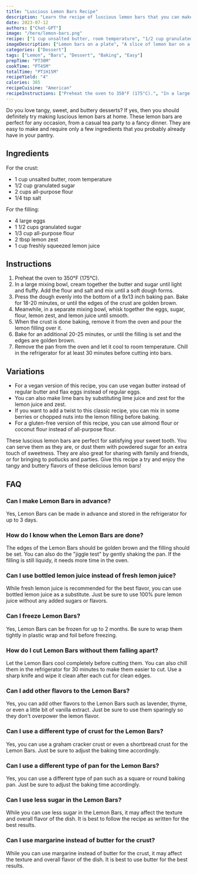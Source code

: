 ```yaml
---
title: "Luscious Lemon Bars Recipe"
description: "Learn the recipe of luscious lemon bars that you can make easily at home. These lemon bars are tangy, sweet, and buttery with a perfect balance of flavors."
date: 2023-07-12
authors: ["Chat-GPT"]
image: "/hero/lemon-bars.png"
recipe: ["1 cup unsalted butter, room temperature", "1/2 cup granulated sugar", "2 cups all-purpose flour", "1/4 tsp salt", "4 large eggs", "1 1/2 cups granulated sugar", "1/3 cup all-purpose flour", "2 tbsp lemon zest", "1 cup freshly squeezed lemon juice"]
imageDescription: ["Lemon bars on a plate", "A slice of lemon bar on a napkin", "Lemon bars with powdered sugar", "A bite of lemon bar"]
categories: ["Dessert"]
tags: ["Lemon", "Bars", "Dessert", "Baking", "Easy"]
prepTime: "PT30M"
cookTime: "PT45M"
totalTime: "PT1H15M"
recipeYield: "4"
calories: 385
recipeCuisine: "American"
recipeInstructions: ["Preheat the oven to 350°F (175°C).", "In a large mixing bowl, cream together the butter and sugar until light and fluffy. Add the flour and salt and mix until a soft dough forms.", "Press the dough evenly into the bottom of a 9x13 inch baking pan. Bake for 18-20 minutes, or until the edges of the crust are golden brown.", "Meanwhile, in a separate mixing bowl, whisk together the eggs, sugar, flour, lemon zest, and lemon juice until smooth.", "When the crust is done baking, remove it from the oven and pour the lemon filling over it.", "Bake for an additional 20-25 minutes, or until the filling is set and the edges are golden brown.", "Remove the pan from the oven and let it cool to room temperature. Chill in the refrigerator for at least 30 minutes before cutting into bars."]
---
```


Do you love tangy, sweet, and buttery desserts? If yes, then you should definitely try making luscious lemon bars at home. These lemon bars are perfect for any occasion, from a casual tea party to a fancy dinner. They are easy to make and require only a few ingredients that you probably already have in your pantry. 

## Ingredients

For the crust:

- 1 cup unsalted butter, room temperature
- 1/2 cup granulated sugar
- 2 cups all-purpose flour
- 1/4 tsp salt

For the filling:

- 4 large eggs
- 1 1/2 cups granulated sugar
- 1/3 cup all-purpose flour
- 2 tbsp lemon zest
- 1 cup freshly squeezed lemon juice

## Instructions

1. Preheat the oven to 350°F (175°C).
2. In a large mixing bowl, cream together the butter and sugar until light and fluffy. Add the flour and salt and mix until a soft dough forms.
3. Press the dough evenly into the bottom of a 9x13 inch baking pan. Bake for 18-20 minutes, or until the edges of the crust are golden brown.
4. Meanwhile, in a separate mixing bowl, whisk together the eggs, sugar, flour, lemon zest, and lemon juice until smooth.
5. When the crust is done baking, remove it from the oven and pour the lemon filling over it.
6. Bake for an additional 20-25 minutes, or until the filling is set and the edges are golden brown.
7. Remove the pan from the oven and let it cool to room temperature. Chill in the refrigerator for at least 30 minutes before cutting into bars.

## Variations

- For a vegan version of this recipe, you can use vegan butter instead of regular butter and flax eggs instead of regular eggs.
- You can also make lime bars by substituting lime juice and zest for the lemon juice and zest.
- If you want to add a twist to this classic recipe, you can mix in some berries or chopped nuts into the lemon filling before baking.
- For a gluten-free version of this recipe, you can use almond flour or coconut flour instead of all-purpose flour.

These luscious lemon bars are perfect for satisfying your sweet tooth. You can serve them as they are, or dust them with powdered sugar for an extra touch of sweetness. They are also great for sharing with family and friends, or for bringing to potlucks and parties. Give this recipe a try and enjoy the tangy and buttery flavors of these delicious lemon bars!

## FAQ

### Can I make Lemon Bars in advance?

Yes, Lemon Bars can be made in advance and stored in the refrigerator for up to 3 days.

### How do I know when the Lemon Bars are done?

The edges of the Lemon Bars should be golden brown and the filling should be set. You can also do the "jiggle test" by gently shaking the pan. If the filling is still liquidy, it needs more time in the oven.

### Can I use bottled lemon juice instead of fresh lemon juice?

While fresh lemon juice is recommended for the best flavor, you can use bottled lemon juice as a substitute. Just be sure to use 100% pure lemon juice without any added sugars or flavors.

### Can I freeze Lemon Bars?

Yes, Lemon Bars can be frozen for up to 2 months. Be sure to wrap them tightly in plastic wrap and foil before freezing.

### How do I cut Lemon Bars without them falling apart?

Let the Lemon Bars cool completely before cutting them. You can also chill them in the refrigerator for 30 minutes to make them easier to cut. Use a sharp knife and wipe it clean after each cut for clean edges.

### Can I add other flavors to the Lemon Bars?

Yes, you can add other flavors to the Lemon Bars such as lavender, thyme, or even a little bit of vanilla extract. Just be sure to use them sparingly so they don't overpower the lemon flavor.

### Can I use a different type of crust for the Lemon Bars?

Yes, you can use a graham cracker crust or even a shortbread crust for the Lemon Bars. Just be sure to adjust the baking time accordingly.

### Can I use a different type of pan for the Lemon Bars?

Yes, you can use a different type of pan such as a square or round baking pan. Just be sure to adjust the baking time accordingly.

### Can I use less sugar in the Lemon Bars?

While you can use less sugar in the Lemon Bars, it may affect the texture and overall flavor of the dish. It is best to follow the recipe as written for the best results.

### Can I use margarine instead of butter for the crust?

While you can use margarine instead of butter for the crust, it may affect the texture and overall flavor of the dish. It is best to use butter for the best results.